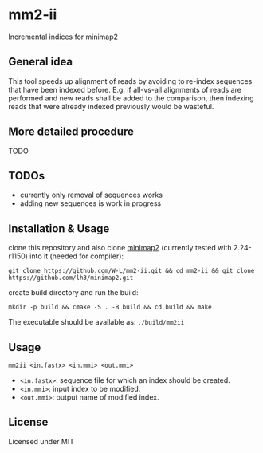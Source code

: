 # mm2-ii
Incremental indices for minimap2


## General idea

This tool speeds up alignment of reads by avoiding to re-index sequences that have been indexed before.
E.g. if all-vs-all alignments of reads are performed and new reads shall be added to the comparison,
then indexing reads that were already indexed previously would be wasteful.


## More detailed procedure

TODO


## TODOs

- currently only removal of sequences works
- adding new sequences is work in progress


## Installation & Usage


clone this repository and also clone [minimap2](https://github.com/lh3/minimap2) (currently tested with 2.24-r1150) into it (needed for compiler):

```
git clone https://github.com/W-L/mm2-ii.git && cd mm2-ii && git clone https://github.com/lh3/minimap2.git
```

create build directory and run the build:

```
mkdir -p build && cmake -S . -B build && cd build && make
```

The executable should be available as: `./build/mm2ii`

## Usage

`mm2ii <in.fastx> <in.mmi> <out.mmi>`

- `<in.fastx>`: sequence file for which an index should be created.
- `<in.mmi>`: input index to be modified.
- `<out.mmi>`: output name of modified index.


## License

Licensed under MIT






